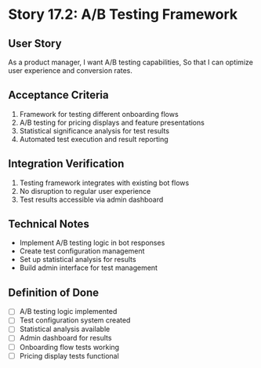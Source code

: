 # Story 17.2: A/B Testing Framework

## User Story
As a product manager,
I want A/B testing capabilities,
So that I can optimize user experience and conversion rates.

## Acceptance Criteria
1. Framework for testing different onboarding flows
2. A/B testing for pricing displays and feature presentations
3. Statistical significance analysis for test results
4. Automated test execution and result reporting

## Integration Verification
1. Testing framework integrates with existing bot flows
2. No disruption to regular user experience
3. Test results accessible via admin dashboard

## Technical Notes
- Implement A/B testing logic in bot responses
- Create test configuration management
- Set up statistical analysis for results
- Build admin interface for test management

## Definition of Done
- [ ] A/B testing logic implemented
- [ ] Test configuration system created
- [ ] Statistical analysis available
- [ ] Admin dashboard for results
- [ ] Onboarding flow tests working
- [ ] Pricing display tests functional